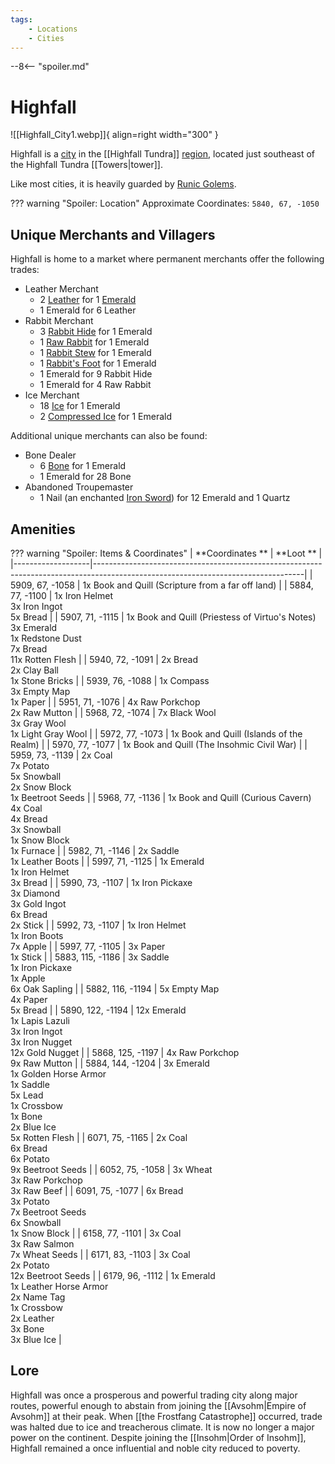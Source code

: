 ```yaml
---
tags:
    - Locations
    - Cities
---
```


--8<-- "spoiler.md"

# Highfall

![[Highfall_City1.webp]]{ align=right width="300" }

Highfall is a [city](Cities "wikilink") in the [[Highfall Tundra]] [region](/Regions), located just southeast of the Highfall Tundra [[Towers|tower]].

Like most cities, it is heavily guarded by [Runic Golems](https://minecraft.gamepedia.com/Iron_Golem).

??? warning "Spoiler: Location"
	Approximate Coordinates: `5840, 67, -1050`

## Unique Merchants and Villagers

Highfall is home to a market where permanent merchants offer the
following trades:

- Leather Merchant
    - 2 [Leather](https://minecraft.gamepedia.com/Leather) for 1 [Emerald](https://minecraft.gamepedia.com/Emerald)
    - 1 Emerald for 6 Leather
- Rabbit Merchant
    - 3 [Rabbit Hide](https://minecraft.gamepedia.com/Rabbit_Hide) for 1 Emerald
    - 1 [Raw Rabbit](https://minecraft.gamepedia.com/Raw_Rabbit) for 1 Emerald
    - 1 [Rabbit Stew](https://minecraft.gamepedia.com/Rabbit_Stew) for 1 Emerald
    - 1 [Rabbit's Foot](https://minecraft.gamepedia.com/Rabbit%27s_Foot) for 1 Emerald
    - 1 Emerald for 9 Rabbit Hide
    - 1 Emerald for 4 Raw Rabbit
- Ice Merchant
    - 18 [Ice](https://minecraft.gamepedia.com/Ice) for 1 Emerald
    - 2 [Compressed Ice](https://minecraft.gamepedia.com/Packed_Ice) for 1 Emerald

Additional unique merchants can also be found:

- Bone Dealer
    - 6 [Bone](https://minecraft.gamepedia.com/Bone) for 1 Emerald
    - 1 Emerald for 28 Bone
- Abandoned Troupemaster
    - 1 Nail (an enchanted [Iron Sword](https://minecraft.gamepedia.com/Sword)) for 12 Emerald and 1 Quartz


## Amenities

??? warning "Spoiler: Items & Coordinates"
	| **Coordinates **  | **Loot **                                                                                                                        |
	|-------------------|----------------------------------------------------------------------------------------------------------------------------------|
	| 5909, 67, -1058   | 1x Book and Quill (Scripture from a far off land)                                                                                |
	| 5884, 77, -1100   | 1x Iron Helmet <br>3x Iron Ingot <br>5x Bread                                                                                    |
	| 5907, 71, -1115   | 1x Book and Quill (Priestess of Virtuo's Notes) <br>3x Emerald <br>1x Redstone Dust <br>7x Bread <br>11x Rotten Flesh            |
	| 5940, 72, -1091   | 2x Bread <br>2x Clay Ball <br>1x Stone Bricks                                                                                    |
	| 5939, 76, -1088   | 1x Compass <br>3x Empty Map <br>1x Paper                                                                                         |
	| 5951, 71, -1076   | 4x Raw Porkchop <br>2x Raw Mutton                                                                                                |
	| 5968, 72, -1074   | 7x Black Wool <br>3x Gray Wool <br>1x Light Gray Wool                                                                            |
	| 5972, 77, -1073   | 1x Book and Quill (Islands of the Realm)                                                                                         |
	| 5970, 77, -1077   | 1x Book and Quill (The Insohmic Civil War)                                                                                       |
	| 5959, 73, -1139   | 2x Coal <br>7x Potato <br>5x Snowball <br>2x Snow Block <br>1x Beetroot Seeds                                                    |
	| 5968, 77, -1136   | 1x Book and Quill (Curious Cavern) <br>4x Coal <br>4x Bread <br>3x Snowball <br>1x Snow Block <br>1x Furnace                     |
	| 5982, 71, -1146   | 2x Saddle <br>1x Leather Boots                                                                                                   |
	| 5997, 71, -1125   | 1x Emerald <br>1x Iron Helmet <br>3x Bread                                                                                       |
	| 5990, 73, -1107   | 1x Iron Pickaxe <br>3x Diamond <br>3x Gold Ingot <br>6x Bread <br>2x Stick                                                       |
	| 5992, 73, -1107   | 1x Iron Helmet <br>1x Iron Boots <br>7x Apple                                                                                    |
	| 5997, 77, -1105   | 3x Paper <br>1x Stick                                                                                                            |
	| 5883, 115, -1186  | 3x Saddle <br>1x Iron Pickaxe <br>1x Apple <br>6x Oak Sapling                                                                    |
	| 5882, 116, -1194  | 5x Empty Map <br>4x Paper <br>5x Bread                                                                                           |
	| 5890, 122, -1194  | 12x Emerald <br>1x Lapis Lazuli <br>3x Iron Ingot <br>3x Iron Nugget <br>12x Gold Nugget                                         |
	| 5868, 125, -1197  | 4x Raw Porkchop <br>9x Raw Mutton                                                                                                |
	| 5884, 144, -1204  | 3x Emerald <br>1x Golden Horse Armor <br>1x Saddle <br>5x Lead <br>1x Crossbow <br>1x Bone <br>2x Blue Ice <br>5x Rotten Flesh   |
	| 6071, 75, -1165   | 2x Coal <br>6x Bread <br>6x Potato <br>9x Beetroot Seeds                                                                         |
	| 6052, 75, -1058   | 3x Wheat <br>3x Raw Porkchop <br>3x Raw Beef                                                                                     |
	| 6091, 75, -1077   | 6x Bread <br>3x Potato <br>7x Beetroot Seeds <br>6x Snowball <br>1x Snow Block                                                   |
	| 6158, 77, -1101   | 3x Coal <br>3x Raw Salmon <br>7x Wheat Seeds                                                                                     |
	| 6171, 83, -1103   | 3x Coal <br>2x Potato <br>12x Beetroot Seeds                                                                                     |
	| 6179, 96, -1112   | 1x Emerald <br>1x Leather Horse Armor <br>2x Name Tag <br>1x Crossbow <br>2x Leather <br>3x Bone <br>3x Blue Ice                 |


## Lore

Highfall was once a prosperous and powerful trading city along major routes, powerful enough to abstain from joining the [[Avsohm|Empire of Avsohm]] at their peak. When [[the Frostfang Catastrophe]] occurred, trade was halted due to ice and treacherous climate. It is now no longer a major power on the continent. Despite joining the [[Insohm|Order of Insohm]], Highfall remained a once influential and noble city reduced to poverty.
